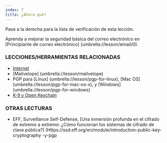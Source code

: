 ```yaml
---
index: 7
title: ¿Ahora qué?
---
```

Pase a la derecha para la lista de verificación de esta lección.

Aprenda a mejorar la seguridad básica del correo electrónico en [Principiante de correo electrónico] (umbrella://lesson/email/0).

### LECCIONES/HERRAMIENTAS RELACIONADAS

*   [Internet](umbrella://lesson/the-internet)
*   [Mailvelope] (umbrella://lesson/mailvelope)
*   PGP para [Linux] (umbrella://lesson/pgp-for-linux), [Mac OS] (umbrella://lesson/pgp-for-mac-os-x), y [Windows] (umbrella://lesson/pgp-for-windows)
*   [K-9 y Open Keychain](umbrella://lesson/k9-apg)

### OTRAS LECTURAS

*   EFF, Surveillance Self-Defense, [Una inmersión profunda en el cifrado de extremo a extremo: ¿Cómo funcionan los sistemas de cifrado de clave pública?] (Https://ssd.eff.org/en/module/introduction-public-key-cryptography -y-pgp